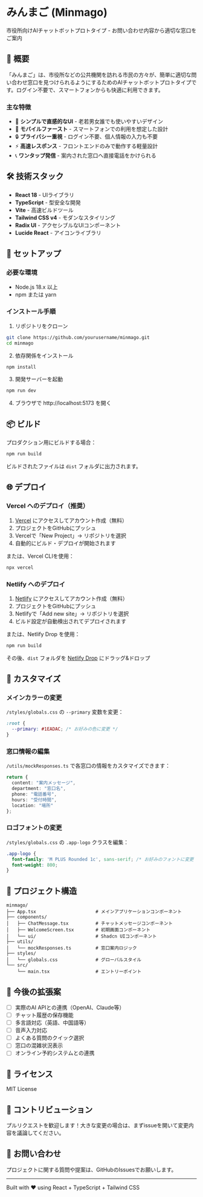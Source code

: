 # みんまご (Minmago)

市役所向けAIチャットボットプロトタイプ - お問い合わせ内容から適切な窓口をご案内

## 📱 概要

「みんまご」は、市役所などの公共機関を訪れる市民の方々が、簡単に適切な問い合わせ窓口を見つけられるようにするためのAIチャットボットプロトタイプです。ログイン不要で、スマートフォンからも快適に利用できます。

### 主な特徴

- 🎯 **シンプルで直感的なUI** - 老若男女誰でも使いやすいデザイン
- 📱 **モバイルファースト** - スマートフォンでの利用を想定した設計
- 🔒 **プライバシー重視** - ログイン不要、個人情報の入力も不要
- ⚡ **高速レスポンス** - フロントエンドのみで動作する軽量設計
- 📞 **ワンタップ発信** - 案内された窓口へ直接電話をかけられる

## 🛠️ 技術スタック

- **React 18** - UIライブラリ
- **TypeScript** - 型安全な開発
- **Vite** - 高速ビルドツール
- **Tailwind CSS v4** - モダンなスタイリング
- **Radix UI** - アクセシブルなUIコンポーネント
- **Lucide React** - アイコンライブラリ

## 🚀 セットアップ

### 必要な環境

- Node.js 18.x 以上
- npm または yarn

### インストール手順

1. リポジトリをクローン

```bash
git clone https://github.com/yourusername/minmago.git
cd minmago
```

2. 依存関係をインストール

```bash
npm install
```

3. 開発サーバーを起動

```bash
npm run dev
```

4. ブラウザで http://localhost:5173 を開く

## 📦 ビルド

プロダクション用にビルドする場合：

```bash
npm run build
```

ビルドされたファイルは `dist` フォルダに出力されます。

## 🌐 デプロイ

### Vercel へのデプロイ（推奨）

1. [Vercel](https://vercel.com) にアクセスしてアカウント作成（無料）
2. プロジェクトをGitHubにプッシュ
3. Vercelで「New Project」→ リポジトリを選択
4. 自動的にビルド・デプロイが開始されます

または、Vercel CLIを使用：

```bash
npx vercel
```

### Netlify へのデプロイ

1. [Netlify](https://www.netlify.com) にアクセスしてアカウント作成（無料）
2. プロジェクトをGitHubにプッシュ
3. Netlifyで「Add new site」→ リポジトリを選択
4. ビルド設定が自動検出されてデプロイされます

または、Netlify Drop を使用：

```bash
npm run build
```

その後、`dist` フォルダを [Netlify Drop](https://app.netlify.com/drop) にドラッグ&ドロップ

## 🎨 カスタマイズ

### メインカラーの変更

`/styles/globals.css` の `--primary` 変数を変更：

```css
:root {
  --primary: #1EADAC; /* お好みの色に変更 */
}
```

### 窓口情報の編集

`/utils/mockResponses.ts` で各窓口の情報をカスタマイズできます：

```typescript
return {
  content: "案内メッセージ",
  department: "窓口名",
  phone: "電話番号",
  hours: "受付時間",
  location: "場所"
};
```

### ロゴフォントの変更

`/styles/globals.css` の `.app-logo` クラスを編集：

```css
.app-logo {
  font-family: 'M PLUS Rounded 1c', sans-serif; /* お好みのフォントに変更 */
  font-weight: 800;
}
```

## 📁 プロジェクト構造

```
minmago/
├── App.tsx                      # メインアプリケーションコンポーネント
├── components/
│   ├── ChatMessage.tsx          # チャットメッセージコンポーネント
│   ├── WelcomeScreen.tsx        # 初期画面コンポーネント
│   └── ui/                      # Shadcn UIコンポーネント
├── utils/
│   └── mockResponses.ts         # 窓口案内ロジック
├── styles/
│   └── globals.css              # グローバルスタイル
└── src/
    └── main.tsx                 # エントリーポイント
```

## 🔮 今後の拡張案

- [ ] 実際のAI APIとの連携（OpenAI、Claude等）
- [ ] チャット履歴の保存機能
- [ ] 多言語対応（英語、中国語等）
- [ ] 音声入力対応
- [ ] よくある質問のクイック選択
- [ ] 窓口の混雑状況表示
- [ ] オンライン予約システムとの連携

## 📄 ライセンス

MIT License

## 🤝 コントリビューション

プルリクエストを歓迎します！大きな変更の場合は、まずissueを開いて変更内容を議論してください。

## 📧 お問い合わせ

プロジェクトに関する質問や提案は、GitHubのIssuesでお願いします。

---

Built with ❤️ using React + TypeScript + Tailwind CSS
